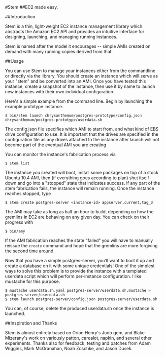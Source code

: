 #Stem
##EC2 made easy.

##Introduction

Stem is a thin, light-weight EC2 instance management library which abstracts the Amazon EC2 API and provides an intuitive interface for designing, launching, and managing running instances.

Stem is named after the model it encourages -- simple AMIs created on demand with many running copies derived from that.

##Usage

You can use Stem to manage your instances either from the commandline or directly via the library. You should create an instance which will serve as your "stem" and be converted into an AMI. Once you have tested this instance, create a snapshot of the instance, then use it by name to launch new instances with their own individual configuration.

Here's a simple example from the command line. Begin by launching the example prototype instance.

    $ bin/stem launch chrysanthemum/postgres-prototype/config.json chrysanthemum/postgres-prototype/userdata.sh

The config.json file specifies which AMI to start from, and what kind of EBS drive configuration to use. It is important that the drives are specified in the configuration file as any drives attached to the instance after launch will not become part of the eventual AMI you are creating 

You can monitor the instance's fabrication process via

    $ stem list

The instance you created will boot, install some packages on top of a stock Ubuntu 10.4 AMI, then (if everything goes according to plan) shut itself down and go into a "stopped" state that indicates success. If any part of the stem fabrication fails, the instance will remain running. Once the instance reaches stopped, type

    $ stem create postgres-server <instance-id> appserver,current,tag_3

The AMI may take as long as half an hour to build, depending on how the gremlins in EC2 are behaving on any given day. You can check on their progress with

    $ bin/amy

If the AMI fabrication reaches the state "failed" you will have to manually reissue the `create` command and hope that the gremlins are more forgiving the second time around.

Now that you have a simple postgres-server, you'll want to boot it up and create a database on it with some unique credentials! One of the simplest ways to solve this problem is to provide the instance with a templated userdata script which will perform per-instance configuration. I like mustache for this purpose.

    $ mustache userdata.sh.yaml postgres-server/userdata.sh.mustache > postgres-server/userdata.sh
    $ stem launch postgres-server/config.json postgres-server/userdata.sh

You can, of course, delete the produced userdata.sh once the instance is launched.

##Inspiration and Thanks

Stem is almost entirely based on Orion Henry's Judo gem, and Blake Mizerany's work on variously patton, carealot, napkin, and several other experiments. Thanks also for feedback, testing and patches from Adam Wiggins, Mark McGranahan, Noah Zoschke, and Jason Dusek.

